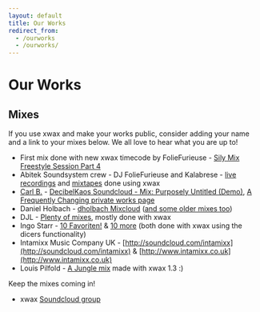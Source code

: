 ```yaml
---
layout: default
title: Our Works
redirect_from:
  - /ourworks
  - /ourworks/
---
```

# Our Works

## Mixes


If you use xwax and make your works public, consider adding your name and a link to your mixes below. We all love to hear what you are up to!

  * First mix done with new xwax timecode by FolieFurieuse - [Sily Mix Freestyle Session Part 4](https://soundcloud.com/abitek-soundsystem/foliefurieuse-sily-mix-session-4)
  * Abitek Soundsystem crew - DJ FolieFurieuse and Kalabrese - [live recordings](http://abitek.org/p/recordings.html) and [mixtapes](http://abitek.org/p/mixtapes-abitek.html) done using xwax
  * [Carl B.](decibelkaos@udubstep.com) - [DecibelKaos Soundcloud - Mix: Purposely Untitled (Demo)](http://www.soundcloud.com/DecibelKaos), [A Frequently Changing private works page](http://www.udubstep.com/DecibelKaos)
  * Daniel Holbach - [dholbach Mixcloud](http://www.mixcloud.com/dholbach) ([and some older mixes too](http://daniel.holba.ch/blog/mixtapes))
  * DJL - [Plenty of mixes](http://www.dj-djl.com), mostly done with xwax
  * Ingo Starr - [10 Favoriten!](http://soundcloud.com/ingo-starr/10-favoriten) & [10 more](http://www.mixcloud.com/Ingo_Starr/ingo-starr-10-more/) (both done with xwax using the dicers functionality)
  * Intamixx Music Company UK - [http://soundcloud.com/intamixx](http://soundcloud.com/intamixx) & [http://www.intamixx.co.uk](http://www.intamixx.co.uk)
  *  Louis Pilfold - [A Jungle mix](http://www.mixcrate.com/mrpopinjay/raggawocky-baby-seal-jungle-mix-278911) made with xwax 1.3 :)

Keep the mixes coming in!

  * xwax [Soundcloud group](http://soundcloud.com/groups/xwax)
